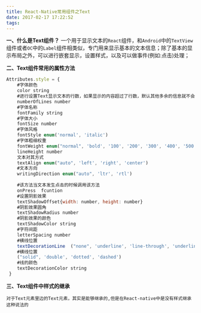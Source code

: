 ```yaml
---
title: React-Native常用组件之Text
date: 2017-02-17 17:22:52
tags:
---
```


**一、什么是Text组件？**
        一个用于显示文本的`React`组件，和`Android`中的`TextView`组件或者`OC`中的`Label`组件相类似，专门用来显示基本的文本信息；除了基本的显示布局之外，可以进行嵌套显示，设置样式，以及可以做事件(例如:点击)处理；

**二、Text组件常用的属性方法**

```JavaScript
Attributes.style = {
    #字体颜色
    color string
    #进行设置Text显示文本的行数，如果显示的内容超过了行数，默认其他多余的信息就不会显示了
    numberOfLines number
    #字体名称
    fontFamily string
    #字体大小
    fontSize number
    #字体风格
    fontStyle enum('normal', 'italic')
    #字体粗细权重
    fontWeight enum("normal", 'bold', '100', '200', '300', '400', '500', '600', '700', '800', '900')
    lineHeight number
    文本对其方式
    textAlign enum("auto", 'left', 'right', 'center')
    #文本方向
    writingDirection enum("auto", 'ltr', 'rtl')
        
    #该方法当文本发生点击的时候调用该方法
    onPress  fcuntion
    #设置阴影效果
    textShadowOffset{width: number, height: number}
    #阴影效果圆角
    textShadowRadius number
    #阴影效果的颜色
    textShadowColor string
    #字符间距
    letterSpacing number
    #横线位置
    textDecorationLine  ("none", 'underline', 'line-through', 'underline line-through')
    #横线位置
    ("solid", 'double', 'dotted', 'dashed')
    #线的颜色
    textDecorationColor string
 }
```

**三、Text组件中样式的继承**

    对于Text元素里边的Text元素，其实是能够继承的,但是在React-native中是没有样式继承这种说法的

